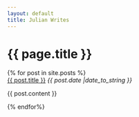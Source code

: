 ```yaml
--- 
layout: default 
title: Julian Writes 
---
```


# {{ page.title }}

<html>
    {% for post in site.posts %}
    <div class="post">
        <a href="{{ post.url}}" title="{{ post.title }}">{{ post.title }}</a>
        <a><em>{{ post.date |date_to_string }}</em></a>
        <p>{{ post.content }}</p>
    </div>
    {% endfor%}
</html>
